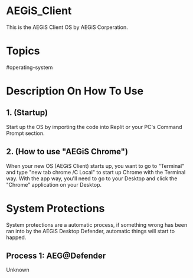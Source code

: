 # AEGiS_Client
This is the AEGiS Client OS by AEGiS Corperation.

# Topics
#operating-system

# Description On How To Use

## 1. (Startup)
Start up the OS by importing the code into Replit or your PC's Command Prompt section.

## 2. (How to use "AEGiS Chrome")
When your new OS (AEGiS Client) starts up, you want to go to "Terminal" and type "new tab chrome /C Local" to start up Chrome with the Terminal way. With the app way, you'll need to go to your Desktop and click the "Chrome" application on your Desktop.

# System Protections
System protections are a automatic process, if something wrong has been ran into by the AEGiS Desktop Defender, automatic things will start to happed.

## Process 1: AEG@Defender
Unknown
